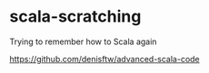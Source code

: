 # scala-scratching

Trying to remember how to Scala again

https://github.com/denisftw/advanced-scala-code